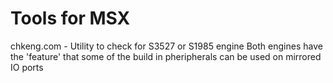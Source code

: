 # Tools for MSX

chkeng.com - Utility to check for S3527 or S1985 engine
             Both engines have the 'feature' that some of the build in pheripherals can be used on mirrored IO ports

